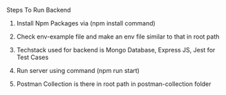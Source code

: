 Steps To Run Backend

1) Install Npm Packages  via (npm install command)

2) Check env-example file and make an env file similar to that in root path

3) Techstack used for backend is Mongo Database, Express JS, Jest for Test Cases

4) Run server using command (npm run start)

5) Postman Collection is there in root path in postman-collection folder
